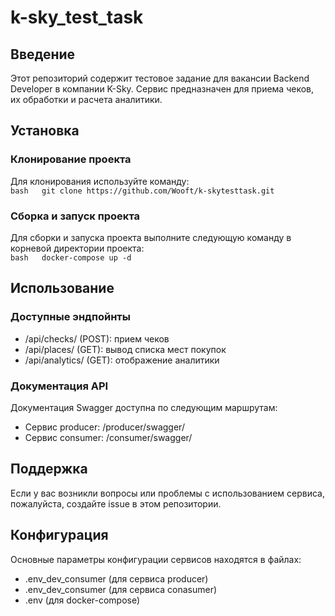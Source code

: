 # k-sky_test_task

## Введение
Этот репозиторий содержит тестовое задание для вакансии Backend Developer в компании K-Sky. Сервис предназначен для приема чеков, их обработки и расчета аналитики.

## Установка

### Клонирование проекта
Для клонирования используйте команду:  
`bash  
git clone https://github.com/Wooft/k-skytesttask.git`

### Сборка и запуск проекта
Для сборки и запуска проекта выполните следующую команду в корневой директории проекта:  
`bash  
docker-compose up -d`

## Использование

### Доступные эндпойнты
- /api/checks/ (POST): прием чеков
- /api/places/ (GET): вывод списка мест покупок
- /api/analytics/ (GET): отображение аналитики

### Документация API

Документация Swagger доступна по следующим маршрутам:
- Сервис producer: /producer/swagger/
- Сервис consumer: /consumer/swagger/

## Поддержка
Если у вас возникли вопросы или проблемы с использованием сервиса, пожалуйста, создайте issue в этом репозитории.


## Конфигурация  
Основные параметры конфигурации сервисов находятся в файлах:  

- .env_dev_consumer (для сервиса producer)
- .env_dev_consumer (для сервиса conasumer)
- .env (для docker-compose)